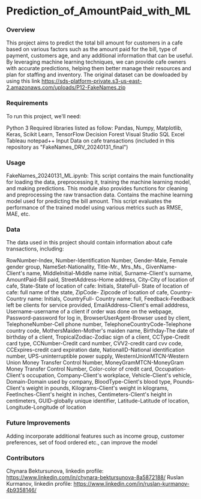 # Prediction_of_AmountPaid_with_ML
### Overview
This project aims to predict the total bill amount for customers in a cafe based on various factors such as the amount paid for the bill, type of payment, customers age, and any additional information that can be useful. By leveraging machine learning techniques, we can provide cafe owners with accurate predictions, helping them better manage their resources and plan for staffing and inventory.
The original dataset can be dowloaded by using this link https://sds-platform-private.s3-us-east-2.amazonaws.com/uploads/P12-FakeNames.zip

### Requirements

To run this project, we'll need:

Python 3
Required libraries listed as follow: Pandas, Numpy, Matplotlib, Keras, Scikit Learn, TensorFlow Decision Forest
Visual Studio
SQL
Excel
Tableau
notepad++
Input Data on cafe transactions (included in this repository as "FakeNames_DRV_20240131_final") 

### Usage

FakeNames_20240131_ML.ipynb: This script contains the main functionality for loading the data, preprocessing it, training the machine learning model, and making predictions. This module also provides functions for cleaning and preprocessing the raw transaction data. Contains the machine learning model used for predicting the bill amount. This script evaluates the performance of the trained model using various metrics such as RMSE, MAE, etc.

### Data

The data used in this project should contain information about cafe transactions, including:

RowNumber-Index, Number-Identification Number, Gender-Male, Female gender group, NameSet-Nationality, Title-Mr., Mrs.,Ms., GivenName-Client's name, MiddleInitial-Middle name initial, Surname-Client's surname, AmountPaid-Bill paid, StreetAddress-Home address, City-City of location of cafe, State-State of location of cafe: Initials, StateFull- State of location of cafe: full name of the state, ZipCode- Zipcode of location of cafe, Country-Country name: Initials, CountryFull- Country name: full, Feedback-Feedback left be clients for service provided, EmailAddress-Client's email adddress, Username-username of a client if order was done on the webpage, Password-password for log in, BrowserUserAgent-Browser used by client, TelephoneNumber-Cell phone number, TelephoneCountryCode-Telephone country code, MothersMaiden-Mother's maiden name, Birthday-The date of birthday of a client, TropicalZodiac-Zodiac sign of a client, CCType-Credit card type, CCNumber-Credit card number, CVV2-credit card cvv code, CCExpires-credit card expiration date, NationalID-National identification number, UPS-uninterruptible power supply, WesternUnionMTCN-Western Union Money Transfer Control Number, MoneyGramMTCN-MoneyGram Money Transfer Control Number, Color-color of credit card, Occupation-Client's occupation, Company-Client's workplace, Vehicle-Client's vehicle, Domain-Domain used by company, BloodType-Client's blood type, Pounds-Client's weight in pounds, Kilograms-Client's weight in kilograms, FeetInches-Client's height in inches, Centimeters-Client's height in centimeters, GUID-globally unique identifier, Latitude-Latitude of location, Longitude-Longitude of location

### Future Improvements
Adding incorporate additional features such as income group, customer preferences, set of food ordered etc., can improve the model

### Contributors
Chynara Bektursunova, linkedin profile: https://www.linkedin.com/in/chynara-bektursunova-8a5872188/
Ruslan Kurmanov, linkedin profile: https://www.linkedin.com/in/ruslan-kurmanov-4b9358146/
